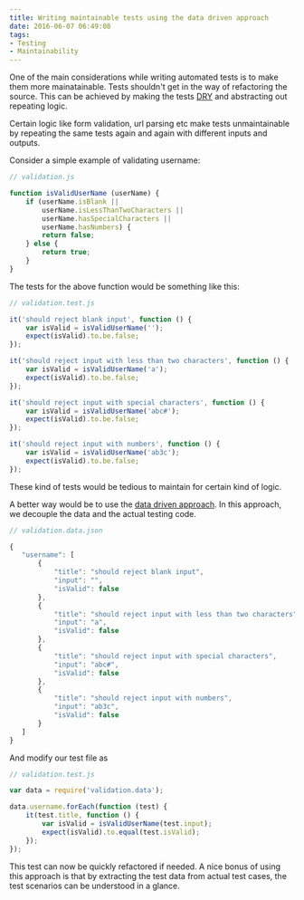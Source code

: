 ```yaml
---
title: Writing maintainable tests using the data driven approach
date: 2016-06-07 06:49:08
tags:
- Testing
- Maintainability
---
```


One of the main considerations while writing automated tests is to make them more mainatainable. Tests shouldn't get in the way of refactoring the source. This can be achieved by making the tests [DRY](https://en.wikipedia.org/wiki/Don%27t_repeat_yourself) and abstracting out repeating logic.

Certain logic like form validation, url parsing etc make tests unmaintainable by repeating the same tests again and again with different inputs and outputs.

Consider a simple example of validating username:

```javascript
// validation.js

function isValidUserName (userName) {
	if (userName.isBlank ||
		userName.isLessThanTwoCharacters ||
		userName.hasSpecialCharacters ||
		userName.hasNumbers) {
		return false;
	} else {
		return true;
	}
}

```

The tests for the above function would be something like this:

```javascript
// validation.test.js

it('should reject blank input', function () {
	var isValid = isValidUserName('');
	expect(isValid).to.be.false;
});

it('should reject input with less than two characters', function () {
	var isValid = isValidUserName('a');
	expect(isValid).to.be.false;
});

it('should reject input with special characters', function () {
	var isValid = isValidUserName('abc#');
	expect(isValid).to.be.false;
});

it('should reject input with numbers', function () {
	var isValid = isValidUserName('ab3c');
	expect(isValid).to.be.false;
});

```

These kind of tests would be tedious to maintain for certain kind of logic.

A better way would be to use the [data driven approach](https://en.wikipedia.org/wiki/Data-driven_testing). In this approach, we decouple the data and the actual testing code.

 ```javascript
 // validation.data.json

 {
 	"username": [
 		{
 			"title": "should reject blank input",
 			"input": "",
 			"isValid": false
 		},
 		{
 			"title": "should reject input with less than two characters",
 			"input": "a",
 			"isValid": false
 		},
 		{
 			"title": "should reject input with special characters",
 			"input": "abc#",
 			"isValid": false
 		},
 		{
 			"title": "should reject input with numbers",
 			"input": "ab3c",
 			"isValid": false
 		}
 	]
 }
 ```
And modify our test file as

```javascript
// validation.test.js

var data = require('validation.data');

data.username.forEach(function (test) {
	it(test.title, function () {
		var isValid = isValidUserName(test.input);
		expect(isValid).to.equal(test.isValid);
	});
});

```

This test can now be quickly refactored if needed. A nice bonus of using this approach is that by extracting the test data from actual test cases, the test scenarios can be understood in a glance.
